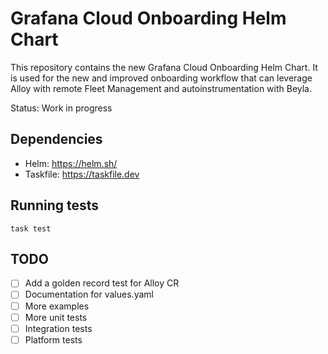 # Grafana Cloud Onboarding Helm Chart

This repository contains the new Grafana Cloud Onboarding Helm Chart. It is used for the new and improved onboarding workflow that
can leverage Alloy with remote Fleet Management and autoinstrumentation with Beyla.

Status: Work in progress

## Dependencies

- Helm: <https://helm.sh/>
- Taskfile: <https://taskfile.dev>

## Running tests

```shell
task test
```

## TODO

- [ ] Add a golden record test for Alloy CR
- [ ] Documentation for values.yaml
- [ ] More examples
- [ ] More unit tests
- [ ] Integration tests
- [ ] Platform tests
